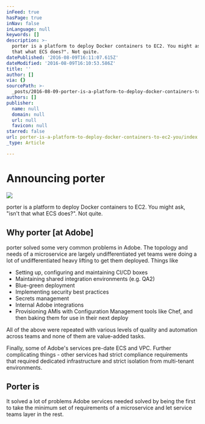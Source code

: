 ```yaml
---
inFeed: true
hasPage: true
inNav: false
inLanguage: null
keywords: []
description: >-
  porter is a platform to deploy Docker containers to EC2. You might ask, "isn't
  that what ECS does?". Not quite.
datePublished: '2016-08-09T16:11:07.615Z'
dateModified: '2016-08-09T16:10:53.586Z'
title: ''
author: []
via: {}
sourcePath: >-
  _posts/2016-08-09-porter-is-a-platform-to-deploy-docker-containers-to-ec2-you.md
authors: []
publisher:
  name: null
  domain: null
  url: null
  favicon: null
starred: false
url: porter-is-a-platform-to-deploy-docker-containers-to-ec2-you/index.html
_type: Article

---
```

# Announcing porter
![](https://the-grid-user-content.s3-us-west-2.amazonaws.com/ae79d1c7-7600-4a84-ab86-a7b2f2ff0da0.jpg)

porter is a platform to deploy Docker containers to EC2\. You might ask, "isn't that what ECS does?". Not quite.

## Why porter \[at Adobe\]

porter solved some very common problems in Adobe. The topology and needs of a microservice are largely undifferentiated yet teams were doing a lot of undifferentiated heavy lifting to get them deployed. Things like

* Setting up, configuring and maintaining CI/CD boxes
* Maintaining shared integration environments (e.g. QA2)
* Blue-green deployment
* Implementing security best practices
* Secrets management
* Internal Adobe integrations
* Provisioning AMIs with Configuration Management tools like Chef, and then baking them for use in their next deploy

All of the above were repeated with various levels of quality and automation across teams and none of them are value-added tasks.

Finally, some of Adobe's services pre-date ECS and VPC. Further complicating things - other services had strict compliance requirements that required dedicated infrastructure and strict isolation from multi-tenant environments.

## Porter is

It solved a lot of problems Adobe services needed solved by being the first to take the minimum set of requirements of a microservice and let service teams layer in the rest.
